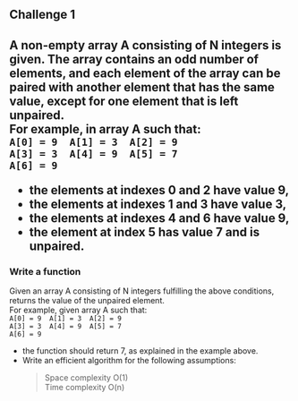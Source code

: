<h2>Challenge 1<h2>

A non-empty array A consisting of N integers is given. The array contains an odd number of elements, and each element of the array can be paired with another element that has the same value, except for one element that is left unpaired.<br>
For example, in array A such that: <br>
  `A[0] = 9  A[1] = 3  A[2] = 9` <br>
  `A[3] = 3  A[4] = 9  A[5] = 7` <br>
  `A[6] = 9`
- the elements at indexes 0 and 2 have value 9,
- the elements at indexes 1 and 3 have value 3,
- the elements at indexes 4 and 6 have value 9,
- the element at index 5 has value 7 and is unpaired.

<h3>Write a function</h3>

Given an array A consisting of N integers fulfilling the above conditions, returns the value of the unpaired element.
<br>For example, given array A such that: <br>
  `A[0] = 9  A[1] = 3  A[2] = 9` <br>
  `A[3] = 3  A[4] = 9  A[5] = 7` <br>
  `A[6] = 9`
- the function should return 7, as explained in the example above.
- Write an efficient algorithm for the following assumptions:
  >  Space complexity O(1) <br>
  >  Time complexity O(n)